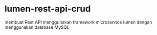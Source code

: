# lumen-rest-api-crud
membuat Rest API menggunakan framework microservice lumen dengan menggunakan database MySQL
